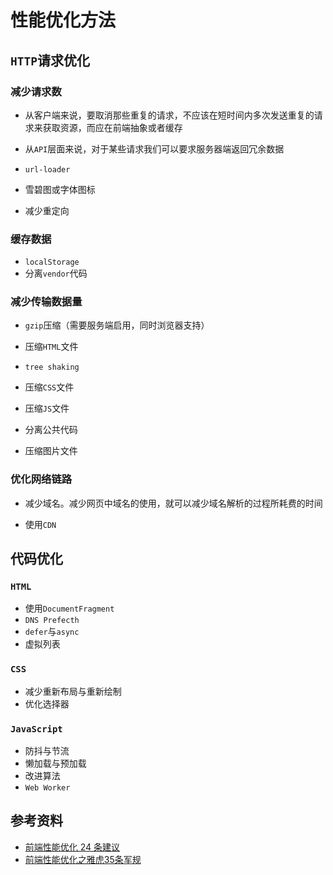 # 性能优化方法

## `HTTP`请求优化

### 减少请求数

- 从客户端来说，要取消那些重复的请求，不应该在短时间内多次发送重复的请求来获取资源，而应在前端抽象或者缓存

- 从`API`层面来说，对于某些请求我们可以要求服务器端返回冗余数据

- `url-loader`

- 雪碧图或字体图标
- 减少重定向

### 缓存数据

- `localStorage`
- 分离`vendor`代码

### 减少传输数据量

- `gzip`压缩（需要服务端启用，同时浏览器支持）
- 压缩`HTML`文件
- `tree shaking`

- 压缩`CSS`文件
- 压缩`JS`文件
- 分离公共代码
- 压缩图片文件

### 优化网络链路

- 减少域名。减少网页中域名的使用，就可以减少域名解析的过程所耗费的时间

- 使用`CDN`

## 代码优化

### `HTML`

- 使用`DocumentFragment`
- `DNS Prefecth`
- `defer`与`async`
- 虚拟列表

### `CSS`

- 减少重新布局与重新绘制
- 优化选择器

### `JavaScript`

- 防抖与节流
- 懒加载与预加载
- 改进算法
- `Web Worker`

## 参考资料

- [前端性能优化 24 条建议](https://segmentfault.com/a/1190000022205291)
- [前端性能优化之雅虎35条军规](https://juejin.cn/post/6844903657318645767#heading-4)

